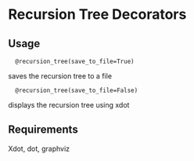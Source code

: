 Recursion Tree Decorators
========================

Usage
-----

      @recursion_tree(save_to_file=True)

saves the recursion tree to a file

      @recursion_tree(save_to_file=False)

displays the recursion tree using xdot

Requirements
------------

Xdot, dot, graphviz

